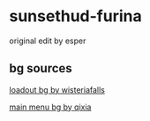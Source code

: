 # sunsethud-furina

original edit by esper

## bg sources

[loadout bg by wisteriafalls](https://t.bilibili.com/882429008395894807)

[main menu bg by qixia](https://www.pixiv.net/en/artworks/115379856)
